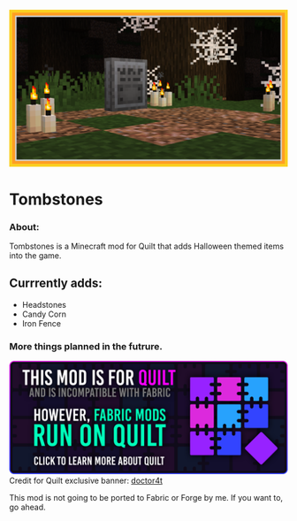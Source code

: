 ![Banner](https://raw.githubusercontent.com/ImLavenderYT/Tombstones/main/modpage/art/Tombstone%20Mod%20Banner.png)

# Tombstones

### About:

Tombstones is a Minecraft mod for Quilt that adds Halloween themed items into the game.

## Currrently adds:
- Headstones
- Candy Corn
- Iron Fence

### More things planned in the futrure.

[![Quilt Exclusive Banner](https://raw.githubusercontent.com/QuiltMC/art/master/contributed-art/doctor4t/quilt-exclusive-banner.png)](https://quiltmc.org/en/)
Credit for Quilt exclusive banner: [doctor4t](https://www.youtube.com/@doctor4t)

This mod is not going to be ported to Fabric or Forge by me. If you want to, go ahead.
